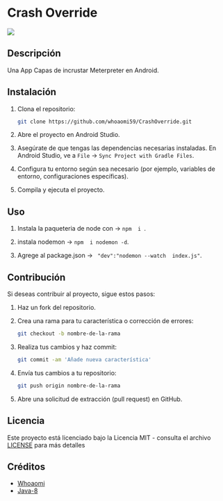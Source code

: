 <h1>Crash Override</h1>
 <p align="left">
   <img src="https://img.shields.io/badge/STATUS-EN%20DESAROLLO-green">
</p>

## Descripción
Una App Capas de incrustar Meterpreter en Android.


## Instalación

1. Clona el repositorio:

    ```bash
    git clone https://github.com/whoaomi59/CrashOverride.git
    ```

2. Abre el proyecto en Android Studio.

3. Asegúrate de que tengas las dependencias necesarias instaladas. En Android Studio, ve a `File` -> `Sync Project with Gradle Files`.

4. Configura tu entorno según sea necesario (por ejemplo, variables de entorno, configuraciones específicas).

5. Compila y ejecuta el proyecto.


## Uso

1. Instala la paqueteria de node con  -> `npm  i `.

2. instala nodemon -> `npm  i nodemon -d`.

3. Agrege al package.json -> ` "dev":"nodemon --watch  index.js"`.


## Contribución

Si deseas contribuir al proyecto, sigue estos pasos:

1. Haz un fork del repositorio.

2. Crea una rama para tu característica o corrección de errores:

    ```bash
    git checkout -b nombre-de-la-rama
    ```

3. Realiza tus cambios y haz commit:

    ```bash
    git commit -am 'Añade nueva característica'
    ```

4. Envía tus cambios a tu repositorio:

    ```bash
    git push origin nombre-de-la-rama
    ```

5. Abre una solicitud de extracción (pull request) en GitHub.


## Licencia

Este proyecto está licenciado bajo la Licencia MIT - consulta el archivo [LICENSE](LICENSE) para más detalles


## Créditos

- [Whoaomi](https://github.com/whoaomi59)
- [Java-8](https://www.oracle.com/java/technologies/javase/javase8-archive-downloads.html)

